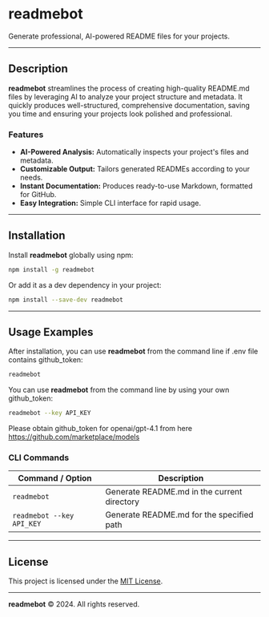 # readmebot

Generate professional, AI-powered README files for your projects.

---

## Description

**readmebot** streamlines the process of creating high-quality README.md files by leveraging AI to analyze your project structure and metadata. It quickly produces well-structured, comprehensive documentation, saving you time and ensuring your projects look polished and professional.

### Features

- **AI-Powered Analysis:** Automatically inspects your project's files and metadata.
- **Customizable Output:** Tailors generated READMEs according to your needs.
- **Instant Documentation:** Produces ready-to-use Markdown, formatted for GitHub.
- **Easy Integration:** Simple CLI interface for rapid usage.

---

## Installation

Install **readmebot** globally using npm:

```bash
npm install -g readmebot
```

Or add it as a dev dependency in your project:

```bash
npm install --save-dev readmebot
```

---

## Usage Examples

After installation, you can use **readmebot** from the command line if .env file contains github_token:

```bash
readmebot
```

You can use **readmebot** from the command line by using your own github_token:

```bash
readmebot --key API_KEY
```

Please obtain github_token for openai/gpt-4.1 from here https://github.com/marketplace/models


### CLI Commands

| Command / Option         | Description                                 |
|--------------------------|---------------------------------------------|
| `readmebot`              | Generate README.md in the current directory |
| `readmebot --key API_KEY`| Generate README.md for the specified path   |

---

## License

This project is licensed under the [MIT License](LICENSE).

---

**readmebot** © 2024. All rights reserved.
